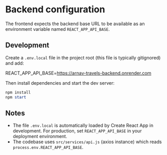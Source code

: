 Backend configuration
=====================

The frontend expects the backend base URL to be available as an environment variable named `REACT_APP_API_BASE`.

Development
-----------
Create a `.env.local` file in the project root (this file is typically gitignored) and add:

REACT_APP_API_BASE=https://arnav-travels-backend.onrender.com

Then install dependencies and start the dev server:

```powershell
npm install
npm start
```

Notes
-----
- The file `.env.local` is automatically loaded by Create React App in development. For production, set `REACT_APP_API_BASE` in your deployment environment.
- The codebase uses `src/services/api.js` (axios instance) which reads `process.env.REACT_APP_API_BASE`.
